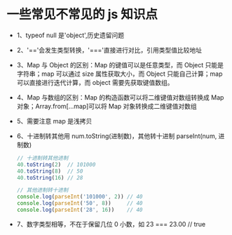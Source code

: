 # 一些常见不常见的 js 知识点

- 1、typeof null 是'object',历史遗留问题
- 2、'=='会发生类型转换，'==='直接进行对比，引用类型值比较地址
- 3、Map 与 Object 的区别：Map 的键值可以是任意类型，而 Object 只能是字符串；map 可以通过 size 属性获取大小，而 Object 只能自己计算；map 可以直接进行迭代计算，而 object 需要先获取键值数组。
- 4、Map 与数组的区别：Map 的构造函数可以将二维键值对数组转换成 Map 对象；Array.from[...map]可以将 Map 对象转换成二维键值对数组
- 5、需要注意 map 是浅拷贝
- 6、十进制转其他用 num.toString(进制数)，其他转十进制 parseInt(num, 进制数)

  ```js
  // 十进制转其他进制
  40.toString(2)  // 101000
  40.toString(8)  // 50
  40.toString(16) // 28

  // 其他进制转十进制
  console.log(parseInt('101000', 2)) // 40
  console.log(parseInt('50', 8))     // 40
  console.log(parseInt('28', 16))    // 40
  ```

- 7、数字类型相等，不在于保留几位 0 小数，如 23 === 23.00 // true
